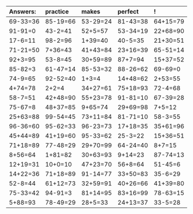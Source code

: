 | Answers: | practice | makes | perfect | ! |
| :--- | :--- | :--- | :--- | :--- |
| 69-33=36 | 85-19=66 | 53-29=24 | 81-43=38 | 64+15=79 | 
| 91-91=0 | 43-2=41 | 52+5=57 | 53-34=19 | 22+68=90 | 
| 17-6=11 | 98-2=96 | 1+39=40 | 40-5=35 | 21+30=51 | 
| 71-21=50 | 7+36=43 | 41+43=84 | 23+16=39 | 65-51=14 | 
| 92+3=95 | 53-8=45 | 30+59=89 | 87+7=94 | 15+37=52 | 
| 85-82=3 | 61-47=14 | 85-53=32 | 88-26=62 | 69-69=0 | 
| 74-9=65 | 92-52=40 | 1+3=4 | 14+48=62 | 2+53=55 | 
| 4+74=78 | 2+2=4 | 34+27=61 | 75+18=93 | 72-4=68 | 
| 58-7=51 | 42+48=90 | 55+23=78 | 91-81=10 | 67-39=28 | 
| 75-67=8 | 48+37=85 | 9+65=74 | 29+69=98 | 7+5=12 | 
| 25+63=88 | 99-54=45 | 73+11=84 | 81-71=10 | 58-3=55 | 
| 96-36=60 | 95-62=33 | 96-23=73 | 17+18=35 | 35+61=96 | 
| 45+44=89 | 41+19=60 | 95-33=62 | 25-3=22 | 15+36=51 | 
| 71+18=89 | 77-48=29 | 29+70=99 | 64-24=40 | 8+7=15 | 
| 8+56=64 | 1+81=82 | 30+63=93 | 9+14=23 | 87-74=13 | 
| 12+19=31 | 10+0=10 | 47+23=70 | 56+8=64 | 51-45=6 | 
| 14+22=36 | 71+18=89 | 91-14=77 | 33+50=83 | 35-6=29 | 
| 52-8=44 | 61+12=73 | 32+59=91 | 40+26=66 | 41+39=80 | 
| 75-33=42 | 94-91=3 | 81+14=95 | 83+16=99 | 78-63=15 | 
| 5+88=93 | 78-49=29 | 28+5=33 | 24+13=37 | 33-5=28 | 
